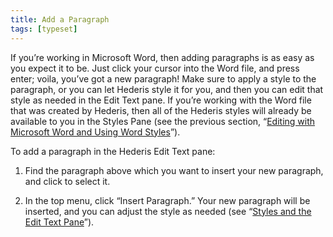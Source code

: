 ```yaml
---
title: Add a Paragraph
tags: [typeset]
---
```

 
<html><body><section data-type="chapter" class="hsecchapter" data-hederis-type="hsecchapter" id="add-a-paragraph" data-pi-attrs="id: add-a-paragraph; data-tags: typeset;" role="doc-chapter" data-tags="typeset" data-author-name=" " data-book-title=" " title="Add a Paragraph"><p class="hblkp" data-hederis-type="hblkp" id="p8ayMFo9N">If you&#8217;re working in Microsoft Word, then adding paragraphs is as easy as you expect it to be. Just click your cursor into the Word file, and press enter; voila, you&#8217;ve got a new paragraph! Make sure to apply a style to the paragraph, or you can let Hederis style it for you, and then you can edit that style as needed in the Edit Text pane. If you&#8217;re working with the Word file that was created by Hederis, then all of the Hederis styles will already be available to you in the Styles Pane (see the previous section, &#8220;<a href="{% link _docs/fine-tune-styles.md %}" data-hederis-type="hspana" id="pUk7a9wSJ"><span class="Hyperlink" data-hederis-type="hspnspan" id="pVtzWsGzh">Editing with Microsoft Word and Using Word Styles</span></a>&#8221;).</p><p class="hblkp" data-hederis-type="hblkp" id="plwS27d9h">To add a paragraph in the Hederis Edit Text pane:</p><ol class="hwprnumlist" data-hederis-type="hwprnumlist" id="puJI8BEV1"><li class="hblkoli" data-hederis-type="hblkoli" id="lip4fKK4PB"><p class="hblkoli" data-hederis-type="hblklip" id="ps8IuLUIH">Find the paragraph above which you want to insert your new paragraph, and click to select it.</p></li><li class="hblkoli" data-hederis-type="hblkoli" id="liempMo4z4"><p class="hblkoli" data-hederis-type="hblklip" id="plmRCAaBy">In the top menu, click &#8220;Insert Paragraph.&#8221; Your new paragraph will be inserted, and you can adjust the style as needed (see &#8220;<a href="{% link _docs/edit-text-mode.md %}" data-hederis-type="hspana" id="pIfeAJe6P"><span class="Hyperlink" data-hederis-type="hspnspan" id="pS4xHm5rc">Styles and the Edit Text Pane</span></a>&#8221;).</p></li></ol></section></body></html>
